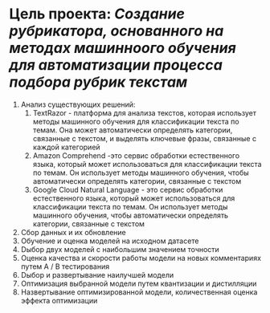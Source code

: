 # Цель проекта: ***Создание рубрикатора, основанного на методах машинноого обучения для автоматизации процесса подбора рубрик текстам*** #

1. Анализ существующих решений:
      1. TextRazor - платформа для анализа текстов, которая использует методы машинного обучения для классификации текста по темам. Она может автоматически определять категории, связанные с текстом, и выделять ключевые фразы, связанные с каждой категорией
      2. Amazon Comprehend -это сервис обработки естественного языка, который может использоваться для классификации текста по темам. Он использует методы машинного обучения, чтобы автоматически определять категории, связанные с текстом
      3. Google Cloud Natural Language - это сервис обработки естественного языка, который может использоваться для классификации текста по темам. Он использует методы машинного обучения, чтобы автоматически определять категории, связанные с текстом
2. Cбор данных и их обновление
3. Oбучение и оценка моделей на исходном датасете
4. Dыбор двух моделей с наибольшим значением точности
5. Oценка качества и скорости работы модели на новых комментариях путем A / B тестирования
6. Dыбор и развертывание наилучшей модели
7. Oптимизация выбранной модели путем квантизации и дистилляции
8. Hазвертывание оптимизированной модели, количественная оценка эффекта оптимизации
